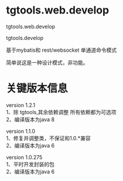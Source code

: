 # tgtools.web.develop
tgtools.web.develop

tgtools.develop

基于mybatis和 rest/websocket 单通道命令模式

简单说这是一种设计模式，非功能。

# 关键版本信息
version 1.2.1  
1、除 tgtools,其余依赖调整 所有依赖都为可选项    
2、编译版本为java 8  


version 1.1.0  
1、修复并调整类，不保证和1.0.*兼容  
2、编译版本为java 6  

version 1.0.275    
1、平时开发封装的包  
2、编译版本为java 6  